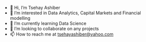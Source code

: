 - 👋 Hi, I’m Tsehay Ashiber
- 👀 I’m interested in Data Analytics, Capital Markets and Financial modelling
- 🌱 I’m currently learning Data Science
- 💞️ I’m looking to collaborate on any projects
- 📫 How to reach me at tsehayashiber@yahoo.com

<!---
TsehayA/TsehayA is a ✨ special ✨ repository because its `README.md` (this file) appears on your GitHub profile.
You can click the Preview link to take a look at your changes.
--->
